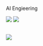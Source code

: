 AI Engieering


<a href="https://space-for-review.tistory.com/"><img src="http://img.shields.io/badge/-Tech%20blog-black?style=flat-square&logo=github&link=/"></a> <a href="mailto:dharana7723@gmail.com"><img src="https://img.shields.io/badge/Gmail-d14836?style=flat-square&logo=Gmail&logoColor=white&link=mailto:dharana7723@gmail.com"></a>
<br><br>

<a href="https://github-readme-stats.vercel.app/api?username=dharana77&show_icons=true">
  <img src="https://github-readme-stats.vercel.app/api?username=dharana77&show_icons=true">
</a>
<br><br>

